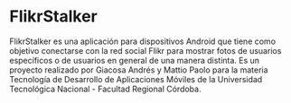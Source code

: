 # FlikrStalker
FlikrStalker es una aplicación para dispositivos Android que tiene como objetivo conectarse con la red social Flikr para mostrar fotos de usuarios específicos o de usuarios en general de una manera distinta. Es un proyecto realizado por Giacosa Andrés y Mattio Paolo para la materia Tecnología de Desarrollo de Aplicaciones Móviles de la Universidad Tecnológica Nacional - Facultad Regional Córdoba.
